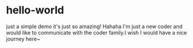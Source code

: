 # hello-world
just a simple demo
it's just so amazing!
Hahaha I'm just a new coder and would like to communicate with the coder family.I wish I would have a nice journey here~
